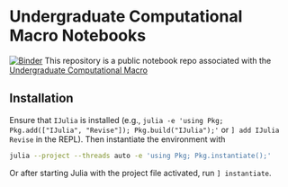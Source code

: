 # Undergraduate Computational Macro Notebooks
[![Binder](https://mybinder.org/badge_logo.svg)](https://mybinder.org/v2/gh/jlperla/undergrad_computational_macro/HEAD)
This repository is a public notebook repo associated with the [Undergraduate Computational Macro](https://jlperla.github.io/undergrad_computational_macro/)

## Installation
Ensure that `IJulia` is installed (e.g., `julia -e 'using Pkg; Pkg.add(["IJulia", "Revise"]); Pkg.build("IJulia");'` or `] add IJulia Revise` in the REPL).
Then instantiate the environment with
```bash
julia --project --threads auto -e 'using Pkg; Pkg.instantiate();'
```
Or after starting Julia with the project file activated, run `] instantiate`.
